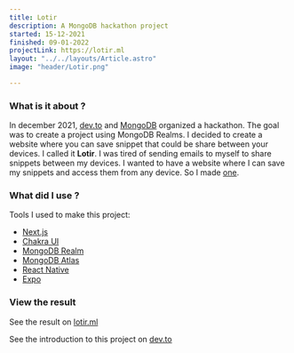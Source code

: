 ```yaml
---
title: Lotir
description: A MongoDB hackathon project
started: 15-12-2021
finished: 09-01-2022
projectLink: https://lotir.ml
layout: "../../layouts/Article.astro"
image: "header/Lotir.png"

---
```


###  What is it about ?

In december 2021, [dev.to](https://dev.to) and [MongoDB](https://mongodb.com) organized a hackathon. The goal was to create a project using MongoDB Realms. I decided to create a website where you can save snippet that could be share between your devices. I called it **Lotir**.
I was tired of sending emails to myself to share snippets between my devices. I wanted to have a website where I can save my snippets and access them from any device. So I made [one](https://lotir.ml).

### What did I use ?

Tools I used to make this project:

 - [Next.js](https://nextjs.org/)
 - [Chakra UI](https://chakra-ui.com/)
 - [MongoDB Realm](https://www.mongodb.com/realm)
 - [MongoDB Atlas](https://www.mongodb.com/cloud/atlas)
 - [React Native](https://reactnative.dev/)
 - [Expo](https://expo.dev/)


### View the result

See the result on [lotir.ml](https://lotir.ml)

See the introduction to this project on [dev.to](https://dev.to/julien41/lotir-share-link-and-images-between-your-phone-and-your-computer-5d36)
